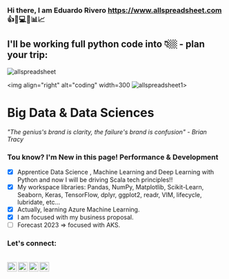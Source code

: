 ### Hi there, I am Eduardo Rivero https://www.allspreadsheet.com :+1::rocket::computer::pushpin::bar_chart::chart_with_upwards_trend:

## I'll be working full python code into 👇🏼 - plan your trip:

![allspreadsheet](https://user-images.githubusercontent.com/98086978/150505283-bff34d72-2673-4b96-aab2-d1ef1d8f0274.png)

<img align="right" alt="coding" width=300 ![allspreadsheet1](https://github.com/Edriv-DS/Edriv-DS/assets/98086978/970b2e53-d5f9-45db-89b8-dcbdc5abaa23)>

# Big Data & Data Sciences

*"The genius's brand is clarity, the failure's brand is confusion" - Brian Tracy*

 ### Tou know? I'm New in this page! Performance & Development

- [X] Apprentice Data Science , Machine Learning and Deep Learning with Python and now I will be driving Scala tech principles!!
- [X] My workspace libraries: Pandas, NumPy, Matplotlib, Scikit-Learn, Seaborn, Keras, TensorFlow, dplyr, ggplot2, readr, VIM, lifecycle, lubridate, etc...
- [X] Actually, learning Azure Machine Learning.
- [X] I am focused with my business proposal.
- [ ] Forecast 2023 => focused with AKS.

### Let's connect:

<br>
<a href="https://www.linkedin.com/in/reduardoj/">
  <img align="left" alt="LinkedIn" width="22px" src="https://cdn.jsdelivr.net/npm/simple-icons@v3/icons/linkedin.svg" />
 </a>
 <a href="https://www.instagram.com/reduardoj/?hl=es">
  <img align="left" alt="LinkedIn" width="22px" src="https://cdn.jsdelivr.net/npm/simple-icons@v3/icons/instagram.svg" />
 </a>
 <a href="https://www.twitter.com/EduardoR1105">
  <img align="left" alt="LinkedIn" width="22px" src="https://cdn.jsdelivr.net/npm/simple-icons@v3/icons/twitter.svg" />
 </a>
  <a href="mailto:eduardo.rivero@allspreadsheet.com?Subject=Mail%20asunto%20personalizado%20aqui">
  <img align="left" alt="LinkedIn" width="22px" src="https://cdn.jsdelivr.net/npm/simple-icons@3.13.0/icons/mail-dot-ru.svg" />
 </a>
 </br>
